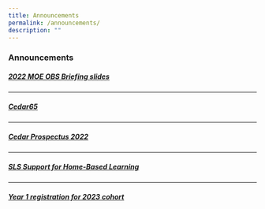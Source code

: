 ```yaml
---
title: Announcements
permalink: /announcements/
description: ""
---
```

### Announcements

##### [2022 MOE OBS Briefing slides](/files/obs.pdf)

* * *
##### [Cedar65](https://sites.google.com/moe.edu.sg/cedar65)

* * *
##### [Cedar Prospectus 2022](/files/Cedar%20Prospectus%202022_update%2028Apr.pdf)
* * *

##### [SLS Support for Home-Based Learning](https://moe-cedargirlssec-staging.netlify.app/contact-us/sls-support-hbl/)

* * *

##### [Year 1 registration for 2023 cohort](https://moe-cedargirlssec-staging.netlify.app/admissions/year-1-registration-exercise-2023/)